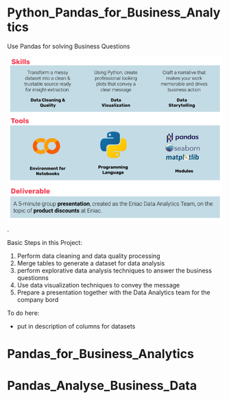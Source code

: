 # Python_Pandas_for_Business_Analytics
Use Pandas for solving Business Questions


![](tools_skills.png "Tools, skills and steps for the project").

Basic Steps in this Project: 
1. Perform data cleaning and data quality processing
2. Merge tables to generate a dataset for data analysis
3. perform explorative data analysis techniques to answer the business questionns
4. Use data visualization techniques to convey the message
5. Prepare a presentation together with the Data Analytics team for the company bord

To do here: 
- put in description of columns for datasets
# Pandas_for_Business_Analytics
# Pandas_Analyse_Business_Data
